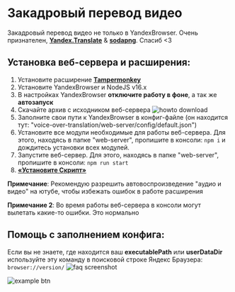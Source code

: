 # Закадровый перевод видео

Закадровый перевод видео не только в YandexBrowser.
Очень признателен, **[Yandex.Translate](https://translate.yandex.ru/)** & **[sodapng](https://github.com/sodapng)**. Спасиб <3

## Установка веб-сервера и расширения:

1. Установите расширение **[Tampermonkey](https://www.tampermonkey.net/)**
2. Установите YandexBrowser и NodeJS v16.x
3. В настройках YandexBrowser **отключите работу в фоне**, а так же **автозапуск**
4. Скачайте архив с исходником веб-сервера
![howto download](https://github.com/ilyhalight/voice-over-translation/blob/master/img/howto_download.png "howto_download")
5. Заполните свои пути к YandexBrowser в конфиг-файле (он находится тут: "voice-over-translation/web-server/config/default.json")
6. Установите все модули необходимые для работы веб-сервера. Для этого, находясь в папке "web-server", пропишите в консоли: ```npm i``` и дождитесь установки всех модулей.
7. Запустите веб-сервер. Для этого, находясь в папке "web-server", пропишите в консоли: ```npm run start```
8. **[«Установите Скрипт»](https://raw.githubusercontent.com/ilyhalight/voice-over-translation/master/vot.user.js)**

**Примечание**: Рекомендую разрешить автовоспроизведение "аудио и видео" на ютубе, чтобы избежать ошибок в работе расширения

**Примечание 2**: Во время работы веб-сервера в консоли могут вылетать какие-то ошибки. Это нормально

## Помощь с заполнением конфига:

Если вы не знаете, где находится ваш **executablePath** или **userDataDir** используйте эту команду в поисковой строке Яндекс Браузера: `browser://version/`
![faq screenshot](https://github.com/ilyhalight/voice-over-translation/blob/master/img/faq_screenshot.png "btn")

![example btn](https://github.com/ilyhalight/voice-over-translation/blob/master/img/example.jpg "btn")
